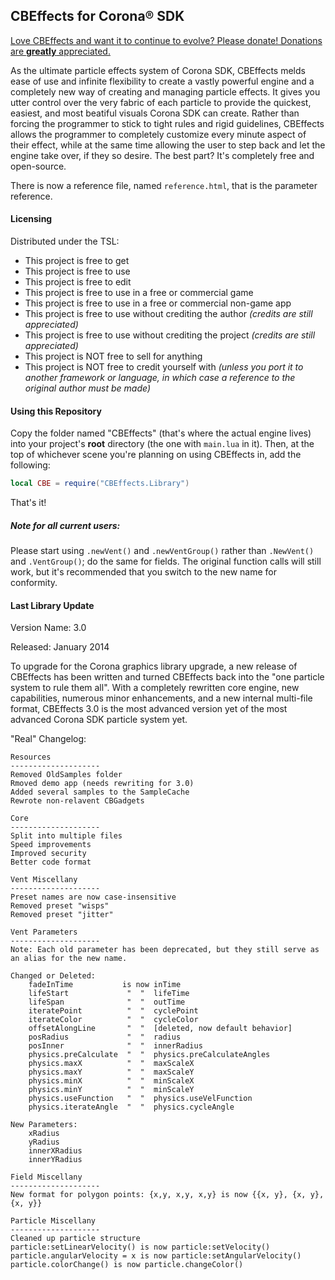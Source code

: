 ## CBEffects for Corona® SDK

[Love CBEffects and want it to continue to evolve? Please donate! Donations are **greatly** appreciated.](https://www.paypal.com/cgi-bin/webscr?cmd=_s-xclick&hosted_button_id=EZ9CHTHTGA2XG)

As the ultimate particle effects system of Corona SDK, CBEffects melds ease of use and infinite flexibility to create a vastly powerful engine and a completely new way of creating and managing particle effects. It gives you utter control over the very fabric of each particle to provide the quickest, easiest, and most beatiful visuals Corona SDK can create. Rather than forcing the programmer to stick to tight rules and rigid guidelines, CBEffects allows the programmer to completely customize every minute aspect of their effect, while at the same time allowing the user to step back and let the engine take over, if they so desire. The best part? It's completely free and open-source.

There is now a reference file, named `reference.html`, that is the parameter reference.

#### Licensing 

Distributed under the TSL:
- This project is free to get
- This project is free to use
- This project is free to edit
- This project is free to use in a free or commercial game
- This project is free to use in a free or commercial non-game app
- This project is free to use without crediting the author *(credits are still appreciated)*
- This project is free to use without crediting the project *(credits are still appreciated)*
- This project is NOT free to sell for anything
- This project is NOT free to credit yourself with *(unless you port it to another framework or language, in which case a reference to the original author must be made)*

#### Using this Repository

Copy the folder named "CBEffects" (that's where the actual engine lives) into your project's **root** directory (the one with `main.lua` in it). Then, at the top of whichever scene you're planning on using CBEffects in, add the following:
```Lua
local CBE = require("CBEffects.Library")
```
That's it!

##### Note for all current users:

Please start using `.newVent()` and `.newVentGroup()` rather than `.NewVent()` and `.VentGroup()`; do the same for fields. The original function calls will still work, but it's recommended that you switch to the new name for conformity.

#### Last Library Update 

Version Name: 3.0 

Released: January 2014 

To upgrade for the Corona graphics library upgrade, a new release of CBEffects has been written and turned CBEffects back into the "one particle system to rule them all". With a completely rewritten core engine, new capabilities, numerous minor enhancements, and a new internal multi-file format, CBEffects 3.0 is the most advanced version yet of the most advanced Corona SDK particle system yet.

"Real" Changelog:
```
Resources
--------------------
Removed OldSamples folder
Rmoved demo app (needs rewriting for 3.0)
Added several samples to the SampleCache
Rewrote non-relavent CBGadgets

Core
--------------------
Split into multiple files
Speed improvements
Improved security
Better code format

Vent Miscellany
--------------------
Preset names are now case-insensitive
Removed preset "wisps"
Removed preset "jitter"

Vent Parameters
--------------------
Note: Each old parameter has been deprecated, but they still serve as an alias for the new name.

Changed or Deleted:
	fadeInTime           is now inTime
	lifeStart             "  "  lifeTime
	lifeSpan              "  "  outTime
	iteratePoint          "  "  cyclePoint
	iterateColor          "  "  cycleColor
	offsetAlongLine       "  "  [deleted, now default behavior]
	posRadius             "  "  radius
	posInner              "  "  innerRadius
	physics.preCalculate  "  "  physics.preCalculateAngles
	physics.maxX          "  "  maxScaleX
	physics.maxY          "  "  maxScaleY
	physics.minX          "  "  minScaleX
	physics.minY          "  "  minScaleY
	physics.useFunction   "  "  physics.useVelFunction
	physics.iterateAngle  "  "  physics.cycleAngle

New Parameters:
	xRadius
	yRadius
	innerXRadius
	innerYRadius

Field Miscellany
--------------------
New format for polygon points: {x,y, x,y, x,y} is now {{x, y}, {x, y}, {x, y}}

Particle Miscellany
--------------------
Cleaned up particle structure
particle:setLinearVelocity() is now particle:setVelocity()
particle.angularVelocity = x is now particle:setAngularVelocity()
particle.colorChange() is now particle.changeColor()
```
